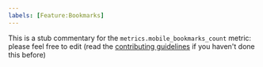 ```yaml
---
labels: [Feature:Bookmarks]
---
```


This is a stub commentary for the `metrics.mobile_bookmarks_count` metric: please feel free to edit (read the
[contributing guidelines](https://github.com/mozilla/glean-annotations/blob/main/CONTRIBUTING.md)
if you haven't done this before)
